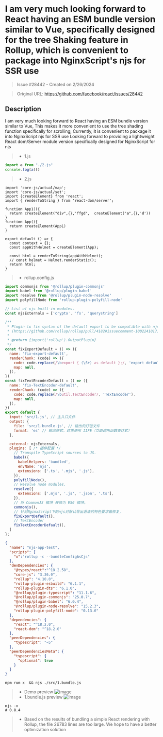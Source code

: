 # I am very much looking forward to React having an ESM bundle version similar to Vue, specifically designed for the tree Shaking feature in Rollup, which is convenient to package into NginxScript's njs for SSR use

> Issue #28442 - Created on 2/26/2024

> Original URL: https://github.com/facebook/react/issues/28442

## Description

I am very much looking forward to React having an ESM bundle version similar to Vue,
This makes it more convenient to use the tree shading function specifically for scrolling,
Currently, it is convenient to package it into NginxScript njs for SSR use
Looking forward to providing a lightweight React dom/Server module version specifically designed for NginxScript for njs

>* 1.js
```js
import a from "./2.js"
console.log(a())
```
>* 2.js
```
import 'core-js/actual/map';
import 'core-js/actual/set';
import {createElement} from 'react';  
import { renderToString } from 'react-dom/server'; 

function App1(){
  return createElement("div",{},'ffgd',  createElement("a",{},'d'))
}
function App(){
  return createElement(App1)
}
  
export default () => {
  const context = {};  
  const appWithHelmet = createElement(App);  

  const html = renderToString(appWithHelmet);  
  // const helmet = Helmet.renderStatic();  
  return html;
}
```

>* rollup.config.js
```js
import commonjs from '@rollup/plugin-commonjs'
import babel from '@rollup/plugin-babel'
import resolve from '@rollup/plugin-node-resolve'
import polyfillNode from 'rollup-plugin-polyfill-node'

// List of njs built-in modules.
const njsExternals = ['crypto', 'fs', 'querystring']

/**
 * Plugin to fix syntax of the default export to be compatible with njs.
 * (https://github.com/rollup/rollup/pull/4182#issuecomment-1002241017)
 *
 * @return {import('rollup').OutputPlugin}
 */
const fixExportDefault = () => ({
  name: 'fix-export-default',
  renderChunk: (code) => ({
    code: code.replace(/\bexport { (\S+) as default };/, 'export default $1;'),
    map: null,
  }),
})
const fixTextEncoderDefault = () => ({
  name: 'fix-TextEncoder-default',
  renderChunk: (code) => ({
    code: code.replace(/\butil.TextEncoder/, 'TextEncoder'),
    map: null,
  }),
})
export default {
  input: 'src/1.js', // 主入口文件  
  output: {
    file: 'src/1.bundle.js', // 输出的打包文件  
    format: 'es' // 输出格式，这里使用 IIFE（立即调用函数表达式）  
  },

  external: njsExternals,
  plugins: [ /* 插件配置 */
    // Transpile TypeScript sources to JS.
    babel({
      babelHelpers: 'bundled',
      envName: 'njs',
      extensions: ['.ts', '.mjs', '.js'],
    }),
    polyfillNode(),
    // Resolve node modules.
    resolve({
      extensions: ['.mjs', '.js', '.json', '.ts'],
    }),
    // 将 CommonJS 模块 转换为 ES6 模块。
    commonjs(),
    // 针对NginxScript下的njs对默认导出语法的特色要求做修复，
    fixExportDefault(),
    // TextEncoder
    fixTextEncoderDefault(),
  ]
};
```
```json
{
  "name": "njs-app-test",
  "scripts": {
    "x":"rollup -c --bundleConfigAsCjs"
  },
  "devDependencies": {
    "@types/react":"^18.2.58",
    "core-js": "3.36.0",
    "rollup": "4.10.0",
    "rollup-plugin-esbuild": "6.1.1",
    "rollup-plugin-dts": "6.1.0",
    "@rollup/plugin-typescript": "11.1.6",
    "@rollup/plugin-commonjs": "25.0.7",
    "@rollup/plugin-babel": "6.0.4",
    "@rollup/plugin-node-resolve": "15.2.3",
    "rollup-plugin-polyfill-node": "0.13.0"
  },
  "dependencies": {
    "react": "^18.2.0",
    "react-dom": "^18.2.0"
  },
  "peerDependencies": {
    "typescript": "~5"
  },
  "peerDependenciesMeta": {
    "typescript": {
      "optional": true
    }
  }
}
```
```shell
npm run x  && njs ./src/1.bundle.js
```
>* Demo preview
![image](https://github.com/facebook/react/assets/17898715/e0e58773-6575-4b86-be7f-06031864b876)
>* 1.bundle.js preview
![image](https://github.com/facebook/react/assets/17898715/bdd152e9-d9e1-4abe-9bcc-0ddfd1efe913)
```shell
njs -v
# 0.8.4
```

>* Based on the results of bundling a simple React rendering with Rollup, the file 26783 lines are too large. We hope to have a better optimization solution
